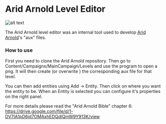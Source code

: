 # Arid Arnold Level Editor

![alt text](https://i.imgur.com/thh8hXF.png)

The Arid Arnold level editor was an internal tool used to develop [Arid Arnold](https://github.com/AugsEU/arid-arnold)'s "aux" files.

### How to use

First you need to clone the Arid Arnold repository. Then go to Content/Campaigns/MainCampaign/Levels and use the program to open a png. It will then create (or overwrite ) the corresponding aux file for that level.

You can then add entities using Add -> Entity. Then click on where you want the entity to be. When an Entity is selected you can configure it's properties on the right panel.

For more details please read the "Arid Arnold Bible" chapter 6: https://drive.google.com/file/d/1-DV7IA1pD6jd7OMAxhEDQdlQmW9Y913K/view
